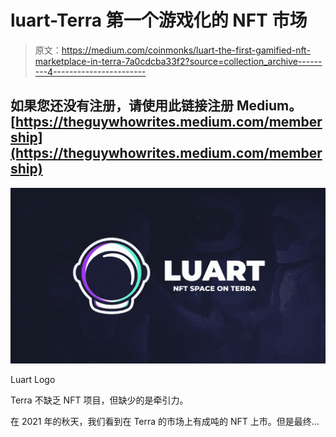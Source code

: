 # luart-Terra 第一个游戏化的 NFT 市场

> 原文：<https://medium.com/coinmonks/luart-the-first-gamified-nft-marketplace-in-terra-7a0cdcba33f2?source=collection_archive---------4----------------------->

## 如果您还没有注册，请使用此链接注册 Medium。[https://theguywhowrites.medium.com/membership](https://theguywhowrites.medium.com/membership)

![](img/cd690db82764080ad7aa3217f31c0ef9.png)

Luart Logo

Terra 不缺乏 NFT 项目，但缺少的是牵引力。

在 2021 年的秋天，我们看到在 Terra 的市场上有成吨的 NFT 上市。但是最终…